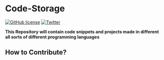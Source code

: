 # Code-Storage
<a href="https://github.com/themohitpapneja/Code-Storage/blob/master/LICENSE"><img alt="GitHub license" src="https://img.shields.io/github/license/themohitpapneja/Code-Storage"></a> <a href="https://twitter.com/intent/tweet?text=Wow:&url=https%3A%2F%2Fgithub.com%2Fthemohitpapneja%2FCode-Storage"><img alt="Twitter" src="https://img.shields.io/twitter/url?style=social&url=https%3A%2F%2Fgithub.com%2Fthemohitpapneja%2FCode-Storage"></a>

**This Repository will contain code snippets and projects made in different all sorts of different programming languages**

<h2>How to Contribute?</h2>
